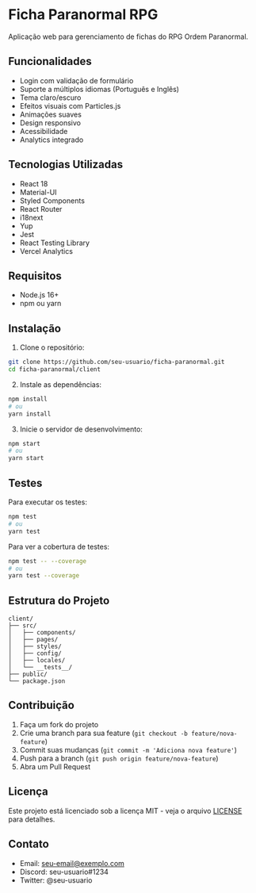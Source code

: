 # Ficha Paranormal RPG

Aplicação web para gerenciamento de fichas do RPG Ordem Paranormal.

## Funcionalidades

- Login com validação de formulário
- Suporte a múltiplos idiomas (Português e Inglês)
- Tema claro/escuro
- Efeitos visuais com Particles.js
- Animações suaves
- Design responsivo
- Acessibilidade
- Analytics integrado

## Tecnologias Utilizadas

- React 18
- Material-UI
- Styled Components
- React Router
- i18next
- Yup
- Jest
- React Testing Library
- Vercel Analytics

## Requisitos

- Node.js 16+
- npm ou yarn

## Instalação

1. Clone o repositório:
```bash
git clone https://github.com/seu-usuario/ficha-paranormal.git
cd ficha-paranormal/client
```

2. Instale as dependências:
```bash
npm install
# ou
yarn install
```

3. Inicie o servidor de desenvolvimento:
```bash
npm start
# ou
yarn start
```

## Testes

Para executar os testes:
```bash
npm test
# ou
yarn test
```

Para ver a cobertura de testes:
```bash
npm test -- --coverage
# ou
yarn test --coverage
```

## Estrutura do Projeto

```
client/
├── src/
│   ├── components/
│   ├── pages/
│   ├── styles/
│   ├── config/
│   ├── locales/
│   └── __tests__/
├── public/
└── package.json
```

## Contribuição

1. Faça um fork do projeto
2. Crie uma branch para sua feature (`git checkout -b feature/nova-feature`)
3. Commit suas mudanças (`git commit -m 'Adiciona nova feature'`)
4. Push para a branch (`git push origin feature/nova-feature`)
5. Abra um Pull Request

## Licença

Este projeto está licenciado sob a licença MIT - veja o arquivo [LICENSE](LICENSE) para detalhes.

## Contato

- Email: seu-email@exemplo.com
- Discord: seu-usuario#1234
- Twitter: @seu-usuario
